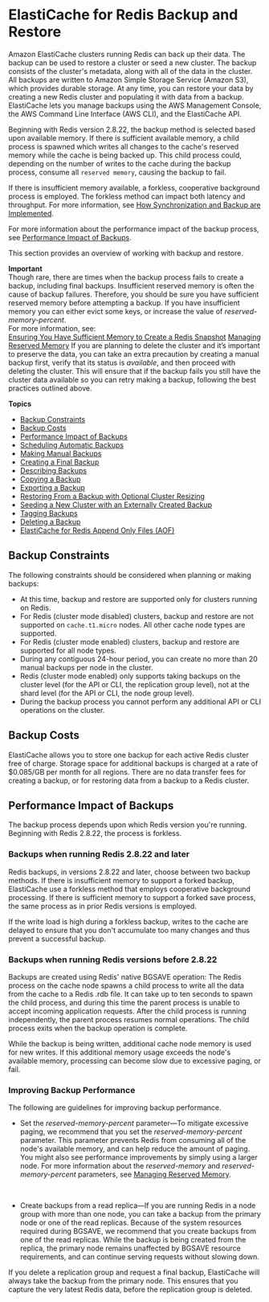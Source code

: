 # ElastiCache for Redis Backup and Restore<a name="backups"></a>

Amazon ElastiCache clusters running Redis can back up their data\. The backup can be used to restore a cluster or seed a new cluster\. The backup consists of the cluster's metadata, along with all of the data in the cluster\. All backups are written to Amazon Simple Storage Service \(Amazon S3\), which provides durable storage\. At any time, you can restore your data by creating a new Redis cluster and populating it with data from a backup\. ElastiCache lets you manage backups using the AWS Management Console, the AWS Command Line Interface \(AWS CLI\), and the ElastiCache API\.

Beginning with Redis version 2\.8\.22, the backup method is selected based upon available memory\. If there is sufficient available memory, a child process is spawned which writes all changes to the cache's reserved memory while the cache is being backed up\. This child process could, depending on the number of writes to the cache during the backup process, consume all `reserved memory`, causing the backup to fail\.

If there is insufficient memory available, a forkless, cooperative background process is employed\. The forkless method can impact both latency and throughput\. For more information, see [How Synchronization and Backup are Implemented](Replication.Redis.Versions.md)\.

For more information about the performance impact of the backup process, see [Performance Impact of Backups](#backups-performance)\.

This section provides an overview of working with backup and restore\. 

**Important**  
Though rare, there are times when the backup process fails to create a backup, including final backups\. Insufficient reserved memory is often the cause of backup failures\. Therefore, you should be sure you have sufficient reserved memory before attempting a backup\. If you have insufficient memory you can either evict some keys, or increase the value of *reserved\-memory\-percent*\.  
For more information, see:  
 [Ensuring You Have Sufficient Memory to Create a Redis Snapshot](BestPractices.BGSAVE.md)
 [Managing Reserved Memory](redis-memory-management.md)
If you are planning to delete the cluster and it’s important to preserve the data, you can take an extra precaution by creating a manual backup first, verify that its status is *available*, and then proceed with deleting the cluster\. This will ensure that if the backup fails you still have the cluster data available so you can retry making a backup, following the best practices outlined above\.

**Topics**
+ [Backup Constraints](#backups-constraints)
+ [Backup Costs](#backups-costs)
+ [Performance Impact of Backups](#backups-performance)
+ [Scheduling Automatic Backups](backups-automatic.md)
+ [Making Manual Backups](backups-manual.md)
+ [Creating a Final Backup](backups-final.md)
+ [Describing Backups](backups-describing.md)
+ [Copying a Backup](backups-copying.md)
+ [Exporting a Backup](backups-exporting.md)
+ [Restoring From a Backup with Optional Cluster Resizing](backups-restoring.md)
+ [Seeding a New Cluster with an Externally Created Backup](backups-seeding-redis.md)
+ [Tagging Backups](backups-tagging.md)
+ [Deleting a Backup](backups-deleting.md)
+ [ElastiCache for Redis Append Only Files \(AOF\)](RedisAOF.md)

## Backup Constraints<a name="backups-constraints"></a>

The following constraints should be considered when planning or making backups:
+ At this time, backup and restore are supported only for clusters running on Redis\.
+ For Redis \(cluster mode disabled\) clusters, backup and restore are not supported on `cache.t1.micro` nodes\. All other cache node types are supported\.
+ For Redis \(cluster mode enabled\) clusters, backup and restore are supported for all node types\.
+ During any contiguous 24\-hour period, you can create no more than 20 manual backups per node in the cluster\.
+ Redis \(cluster mode enabled\) only supports taking backups on the cluster level \(for the API or CLI, the replication group level\), not at the shard level \(for the API or CLI, the node group level\)\.
+ During the backup process you cannot perform any additional API or CLI operations on the cluster\.

## Backup Costs<a name="backups-costs"></a>

ElastiCache allows you to store one backup for each active Redis cluster free of charge\. Storage space for additional backups is charged at a rate of $0\.085/GB per month for all regions\. There are no data transfer fees for creating a backup, or for restoring data from a backup to a Redis cluster\.

## Performance Impact of Backups<a name="backups-performance"></a>

The backup process depends upon which Redis version you're running\. Beginning with Redis 2\.8\.22, the process is forkless\.

### Backups when running Redis 2\.8\.22 and later<a name="w4aac20c37c25b5"></a>

Redis backups, in versions 2\.8\.22 and later, choose between two backup methods\. If there is insufficient memory to support a forked backup, ElastiCache use a forkless method that employs cooperative background processing\. If there is sufficient memory to support a forked save process, the same process as in prior Redis versions is employed\.

If the write load is high during a forkless backup, writes to the cache are delayed to ensure that you don't accumulate too many changes and thus prevent a successful backup\.

### Backups when running Redis versions before 2\.8\.22<a name="w4aac20c37c25b7"></a>

Backups are created using Redis' native BGSAVE operation: The Redis process on the cache node spawns a child process to write all the data from the cache to a Redis \.rdb file\. It can take up to ten seconds to spawn the child process, and during this time the parent process is unable to accept incoming application requests\. After the child process is running independently, the parent process resumes normal operations\. The child process exits when the backup operation is complete\. 

While the backup is being written, additional cache node memory is used for new writes\. If this additional memory usage exceeds the node's available memory, processing can become slow due to excessive paging, or fail\.

### Improving Backup Performance<a name="w4aac20c37c25b9"></a>

The following are guidelines for improving backup performance\.
+ Set the *reserved\-memory\-percent* parameter—To mitigate excessive paging, we recommend that you set the *reserved\-memory\-percent* parameter\. This parameter prevents Redis from consuming all of the node's available memory, and can help reduce the amount of paging\. You might also see performance improvements by simply using a larger node\. For more information about the *reserved\-memory* and *reserved\-memory\-percent* parameters, see [Managing Reserved Memory](redis-memory-management.md)\.

   
+ Create backups from a read replica—If you are running Redis in a node group with more than one node, you can take a backup from the primary node or one of the read replicas\. Because of the system resources required during BGSAVE, we recommend that you create backups from one of the read replicas\. While the backup is being created from the replica, the primary node remains unaffected by BGSAVE resource requirements, and can continue serving requests without slowing down\.

If you delete a replication group and request a final backup, ElastiCache will always take the backup from the primary node\. This ensures that you capture the very latest Redis data, before the replication group is deleted\.